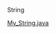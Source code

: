  String
 
 
 [My_String.java](https://github.com/sanskritilakhmani/String/blob/master/My_string.java)
